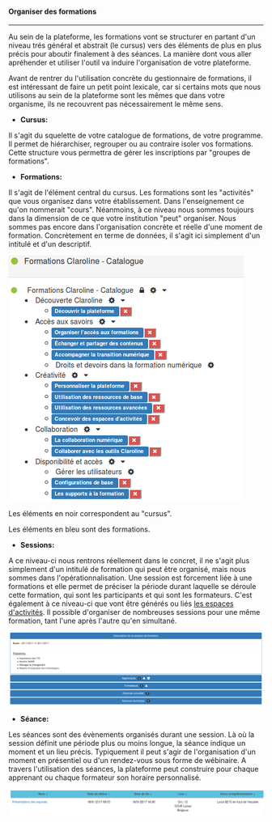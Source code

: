 #### Organiser des formations

---

Au sein de la plateforme, les formations vont se structurer en partant d'un niveau trés général et abstrait (le cursus) vers des éléments de plus en plus précis pour aboutir finalement à des séances. La manière dont vous aller apréhender et utiliser l'outil va induire l'organisation de votre plateforme.

Avant de rentrer du l'utilisation concrète du gestionnaire de formations, il est intéressant de faire un petit point lexicale, car si certains mots que nous utilisons au sein de la plateforme sont les mêmes que dans votre organisme, ils ne recouvrent pas nécessairement le même sens.

* **Cursus:**

Il s'agit du squelette de votre catalogue de formations, de votre programme. Il permet de hiérarchiser, regrouper ou au contraire isoler vos formations. Cette structure vous permettra de gérer les inscriptions par "groupes de formations".


* **Formations:**

Il s'agit de l'élément central du cursus. Les formations sont les "activités" que vous organisez dans votre établissement. Dans l'enseignement ce qu'on nommerait "cours". Néanmoins, à ce niveau nous sommes toujours dans la dimension de ce que votre institution "peut" organiser. Nous sommes pas encore dans l'organisation concrète et réelle d'une moment de formation. Concrètement en terme de données, il s'agit ici simplement d'un intitulé et d'un descriptif.

![](images/cursus-fig20.png)

Les éléments en noir correspondent au "cursus".

Les éléments en bleu sont des formations.

* **Sessions:**

A ce niveau-ci nous rentrons réellement dans le concret, il ne s'agit plus simplement d'un intitulé de formation qui peut être organisé, mais nous sommes dans l'opérationnalisation. Une session est forcement liée à une formations et elle permet de préciser la période durant laquelle se déroule cette formation, qui sont les participants et qui sont les formateurs. C'est également à ce niveau-ci que vont être générés ou liés [les espaces d'activités](workspaces/wksp.md). Il possible d'organiser de nombreuses sessions pour une même formation, tant l'une après l'autre qu'en simultané.

![](images/cursus-fig21.png)

* **Séance:**

Les séances sont des évènements organisés durant une session. Là où la session définit une période plus ou moins longue, la séance indique un moment et un lieu précis. Typiquement il peut s'agir de l'organisation d'un moment en présentiel ou d'un rendez-vous sous forme de wébinaire. A travers l'utilisation des séances, la plateforme peut construire pour chaque apprenant ou chaque formateur son horaire personnalisé. 

![](images/cursus-fig22.png)
